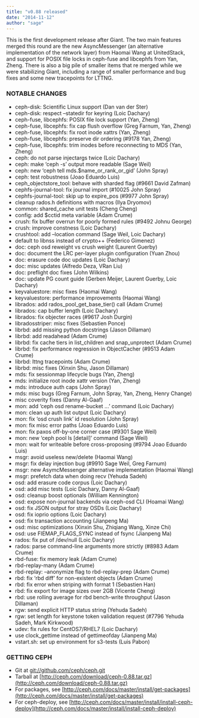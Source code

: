 ```yaml
---
title: "v0.88 released"
date: "2014-11-12"
author: "sage"
---
```


This is the first development release after Giant. The two main features merged this round are the new AsyncMessenger (an alternative implementation of the network layer) from Haomai Wang at UnitedStack, and support for POSIX file locks in ceph-fuse and libcephfs from Yan, Zheng. There is also a big pile of smaller items that re merged while we were stabilizing Giant, including a range of smaller performance and bug fixes and some new tracepoints for LTTNG.

### NOTABLE CHANGES

- ceph-disk: Scientific Linux support (Dan van der Ster)
- ceph-disk: respect –statedir for keyring (Loic Dachary)
- ceph-fuse, libcephfs: POSIX file lock support (Yan, Zheng)
- ceph-fuse, libcephfs: fix cap flush overflow (Greg Farnum, Yan, Zheng)
- ceph-fuse, libcephfs: fix root inode xattrs (Yan, Zheng)
- ceph-fuse, libcephfs: preserve dir ordering (#9178 Yan, Zheng)
- ceph-fuse, libcephfs: trim inodes before reconnecting to MDS (Yan, Zheng)
- ceph: do not parse injectargs twice (Loic Dachary)
- ceph: make ‘ceph -s’ output more readable (Sage Weil)
- ceph: new ‘ceph tell mds.$name\_or\_rank\_or\_gid’ (John Spray)
- ceph: test robustness (Joao Eduardo Luis)
- ceph\_objectstore\_tool: behave with sharded flag (#9661 David Zafman)
- cephfs-journal-tool: fix journal import (#10025 John Spray)
- cephfs-journal-tool: skip up to expire\_pos (#9977 John Spray)
- cleanup rados.h definitions with macros (Ilya Dryomov)
- common: shared\_cache unit tests (Cheng Cheng)
- config: add $cctid meta variable (Adam Crume)
- crush: fix buffer overrun for poorly formed rules (#9492 Johnu George)
- crush: improve constness (Loic Dachary)
- crushtool: add –location <id> command (Sage Weil, Loic Dachary)
- default to libnss instead of crypto++ (Federico Gimenez)
- doc: ceph osd reweight vs crush weight (Laurent Guerby)
- doc: document the LRC per-layer plugin configuration (Yuan Zhou)
- doc: erasure code doc updates (Loic Dachary)
- doc: misc updates (Alfredo Deza, VRan Liu)
- doc: preflight doc fixes (John Wilkins)
- doc: update PG count guide (Gerben Meijer, Laurent Guerby, Loic Dachary)
- keyvaluestore: misc fixes (Haomai Wang)
- keyvaluestore: performance improvements (Haomai Wang)
- librados: add rados\_pool\_get\_base\_tier() call (Adam Crume)
- librados: cap buffer length (Loic Dachary)
- librados: fix objecter races (#9617 Josh Durgin)
- libradosstriper: misc fixes (Sebastien Ponce)
- librbd: add missing python docstrings (Jason Dillaman)
- librbd: add readahead (Adam Crume)
- librbd: fix cache tiers in list\_children and snap\_unprotect (Adam Crume)
- librbd: fix performance regression in ObjectCacher (#9513 Adam Crume)
- librbd: lttng tracepoints (Adam Crume)
- librbd: misc fixes (Xinxin Shu, Jason Dillaman)
- mds: fix sessionmap lifecycle bugs (Yan, Zheng)
- mds: initialize root inode xattr version (Yan, Zheng)
- mds: introduce auth caps (John Spray)
- mds: misc bugs (Greg Farnum, John Spray, Yan, Zheng, Henry Change)
- misc coverity fixes (Danny Al-Gaaf)
- mon: add ‘ceph osd rename-bucket ...’ command (Loic Dachary)
- mon: clean up auth list output (Loic Dachary)
- mon: fix ‘osd crush link’ id resolution (John Spray)
- mon: fix misc error paths (Joao Eduardo Luis)
- mon: fix paxos off-by-one corner case (#9301 Sage Weil)
- mon: new ‘ceph pool ls \[detail\]’ command (Sage Weil)
- mon: wait for writeable before cross-proposing (#9794 Joao Eduardo Luis)
- msgr: avoid useless new/delete (Haomai Wang)
- msgr: fix delay injection bug (#9910 Sage Weil, Greg Farnum)
- msgr: new AsymcMessenger alternative implementation (Haomai Wang)
- msgr: prefetch data when doing recv (Yehuda Sadeh)
- osd: add erasure code corpus (Loic Dachary)
- osd: add misc tests (Loic Dachary, Danny Al-Gaaf)
- osd: cleanup boost optionals (William Kennington)
- osd: expose non-journal backends via ceph-osd CLI (Hoamai Wang)
- osd: fix JSON output for stray OSDs (Loic Dachary)
- osd: fix ioprio options (Loic Dachary)
- osd: fix transaction accounting (Jianpeng Ma)
- osd: misc optimizations (Xinxin Shu, Zhiqiang Wang, Xinze Chi)
- osd: use FIEMAP\_FLAGS\_SYNC instead of fsync (Jianpeng Ma)
- rados: fix put of /dev/null (Loic Dachary)
- rados: parse command-line arguments more strictly (#8983 Adam Crume)
- rbd-fuse: fix memory leak (Adam Crume)
- rbd-replay-many (Adam Crume)
- rbd-replay: –anonymize flag to rbd-replay-prep (Adam Crume)
- rbd: fix ‘rbd diff’ for non-existent objects (Adam Crume)
- rbd: fix error when striping with format 1 (Sebastien Han)
- rbd: fix export for image sizes over 2GB (Vicente Cheng)
- rbd: use rolling average for rbd bench-write throughput (Jason Dillaman)
- rgw: send explicit HTTP status string (Yehuda Sadeh)
- rgw: set length for keystone token validation request (#7796 Yehuda Sadeh, Mark Kirkwood)
- udev: fix rules for CentOS7/RHEL7 (Loic Dachary)
- use clock\_gettime instead of gettimeofday (Jianpeng Ma)
- vstart.sh: set up environment for s3-tests (Luis Pabon)

### GETTING CEPH

- Git at [git://github.com/ceph/ceph.git](http://github.com/ceph/ceph)
- Tarball at [http://ceph.com/download/ceph-0.88.tar.gz](http://ceph.com/download/ceph-0.88.tar.gz)
- For packages, see [http://ceph.com/docs/master/install/get-packages](http://ceph.com/docs/master/install/get-packages)
- For ceph-deploy, see [http://ceph.com/docs/master/install/install-ceph-deploy](http://ceph.com/docs/master/install/install-ceph-deploy)
